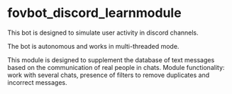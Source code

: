# fovbot_discord_learnmodule

This bot is designed to simulate user activity in discord channels.

The bot is autonomous and works in multi-threaded mode.

This module is designed to supplement the database of text messages based on the communication of real people in chats.
Module functionality: work with several chats, presence of filters to remove duplicates and incorrect messages.
